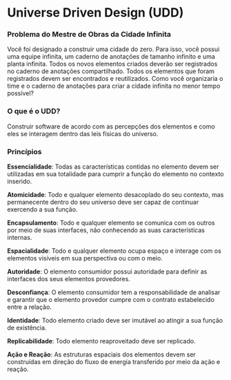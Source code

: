 # Universe Driven Design (UDD)

### Problema do Mestre de Obras da Cidade Infinita

Você foi designado a construir uma cidade do zero. Para isso, você possui uma equipe infinita, um caderno de anotações de tamanho infinito e uma planta infinita. Todos os novos elementos criados deverão ser registrados no caderno de anotações compartilhado. Todos os elementos que foram registrados devem ser encontrados e reutilizados. Como você organizaria o time e o caderno de anotações para criar a cidade infinita no menor tempo possível?

### O que é o UDD?

Construir software de acordo com as percepções dos elementos e como eles se interagem dentro das leis físicas do universo.


### Princípios

**Essencialidade**: Todas as características contidas no elemento devem ser utilizadas em sua totalidade para cumprir a função do elemento no contexto inserido.

**Atomicidade**: Todo e qualquer elemento desacoplado do seu contexto, mas permanecente dentro do seu universo deve ser capaz de continuar exercendo a sua função.

**Encapsulamento**: Todo e qualquer elemento se comunica com os outros por meio de suas interfaces, não conhecendo as suas características internas.

**Espacialidade**:  Todo e qualquer elemento ocupa espaço e interage com os elementos visíveis em sua perspectiva ou com o meio.

**Autoridade**:  O elemento consumidor possui autoridade para definir as interfaces dos seus elementos provedores.

**Desconfiança**:  O elemento consumidor tem a responsabilidade de analisar e garantir que o elemento provedor cumpre com o contrato estabelecido entre a relação.

**Identidade**:  Todo elemento criado deve ser imutável ao atingir a sua função de existência.

**Replicabilidade**:  Todo elemento reaproveitado deve ser replicado.

**Ação e Reação**:  As estruturas espaciais dos elementos devem ser construídas em direção do fluxo de energia transferido por meio da ação e reação.
